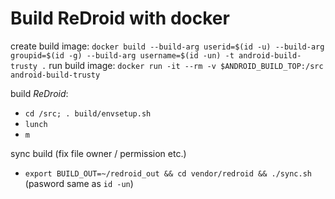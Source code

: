 # Build ReDroid with docker

create build image: `docker build --build-arg userid=$(id -u) --build-arg groupid=$(id -g) --build-arg username=$(id -un) -t android-build-trusty .`
run build image: `docker run -it --rm -v $ANDROID_BUILD_TOP:/src android-build-trusty`

build *ReDroid*:
- `cd /src; . build/envsetup.sh`
- `lunch`
- `m`

sync build (fix file owner / permission etc.)
- `export BUILD_OUT=~/redroid_out && cd vendor/redroid && ./sync.sh` (pasword same as `id -un`)

